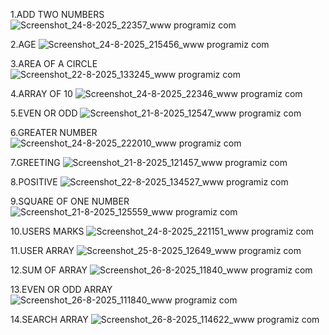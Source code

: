 1.ADD TWO NUMBERS
![Screenshot_24-8-2025_22357_www programiz com](https://github.com/user-attachments/assets/f2210cd9-83cf-4305-9bde-60207e778469)

2.AGE
![Screenshot_24-8-2025_215456_www programiz com](https://github.com/user-attachments/assets/b543c4b3-4b84-4466-a6fd-581ad19f052b)

3.AREA OF A CIRCLE
![Screenshot_22-8-2025_133245_www programiz com](https://github.com/user-attachments/assets/5957cb15-5dab-479c-b24e-b1da230423be)

4.ARRAY OF 10
![Screenshot_24-8-2025_22346_www programiz com](https://github.com/user-attachments/assets/d6dc80c3-68ff-41b1-8d7b-95a605b868d0)

5.EVEN OR ODD
![Screenshot_21-8-2025_12547_www programiz com](https://github.com/user-attachments/assets/bea22a57-85e1-4e6d-b454-734553f650a9)

6.GREATER NUMBER
![Screenshot_24-8-2025_222010_www programiz com](https://github.com/user-attachments/assets/2f739bee-ba7d-447f-8aa9-a986d1dcf152)

7.GREETING
![Screenshot_21-8-2025_121457_www programiz com](https://github.com/user-attachments/assets/f370081f-3c3c-4ad7-952c-e3550e1674e5)

8.POSITIVE
![Screenshot_22-8-2025_134527_www programiz com](https://github.com/user-attachments/assets/21531962-352c-4cb7-965f-66db4dadb00c)

9.SQUARE OF ONE NUMBER
![Screenshot_21-8-2025_125559_www programiz com](https://github.com/user-attachments/assets/9203ce44-e910-4a70-9f47-369fc9cec40c)

10.USERS MARKS
![Screenshot_24-8-2025_221151_www programiz com](https://github.com/user-attachments/assets/654e44a0-864c-4a14-821b-4b980c8654ce)

11.USER ARRAY
![Screenshot_25-8-2025_12649_www programiz com](https://github.com/user-attachments/assets/04b2e756-6093-4838-a762-1ae9670d9d18)

12.SUM OF ARRAY
![Screenshot_26-8-2025_11840_www programiz com](https://github.com/user-attachments/assets/40fe2918-9894-4b60-b2c7-4e0b6642a5d4)

13.EVEN OR ODD ARRAY
![Screenshot_26-8-2025_111840_www programiz com](https://github.com/user-attachments/assets/02710d3e-e1d4-44ec-80e0-ec6d93ac40d6)

14.SEARCH ARRAY
![Screenshot_26-8-2025_114622_www programiz com](https://github.com/user-attachments/assets/939883cf-ae70-4a93-bd38-0a1c944c3cdc)





